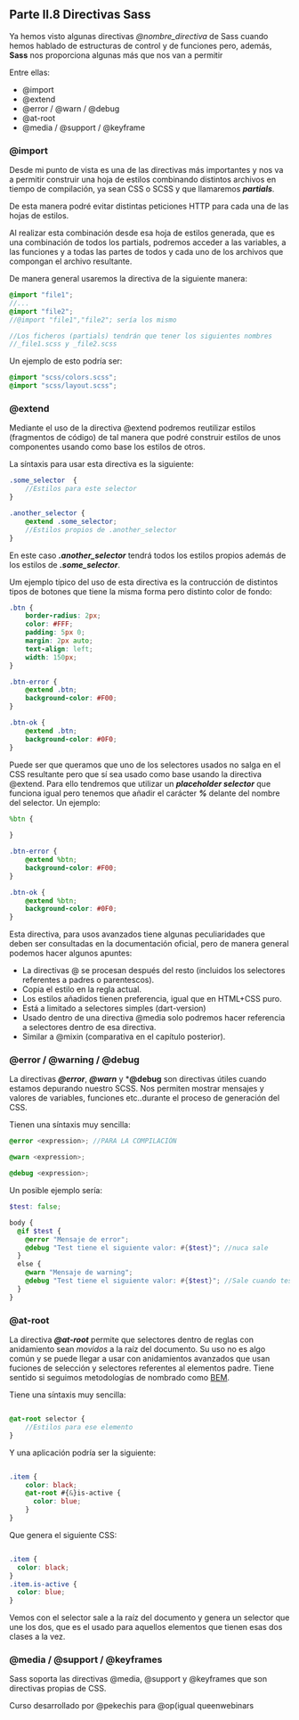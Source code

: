 ## Parte II.8 Directivas Sass

Ya hemos visto algunas directivas *@nombre_directiva* de Sass cuando hemos hablado de estructuras de control y de funciones pero, además, **Sass** nos proporciona algunas más que nos van a permitir 

Entre ellas:

* @import
* @extend
* @error / @warn / @debug
* @at-root
* @media / @support / @keyframe


### @import

Desde mi punto de vista es una de las directivas más importantes y nos va a permitir construir una hoja de estilos combinando distintos archivos en tiempo de compilación, ya sean CSS o SCSS y que llamaremos ***partials***.

De esta manera podré evitar distintas peticiones HTTP para cada una de las hojas de estilos.

Al realizar esta combinación desde esa hoja de estilos generada, que es una combinación de todos los partials, podremos acceder a las variables, a las funciones y a todas las partes de todos y cada uno de los archivos que compongan el archivo resultante.

De manera general usaremos la directiva de la siguiente manera:

```scss
@import "file1";
//...
@import "file2";
//@import "file1","file2"; sería los mismo

//Los ficheros (partials) tendrán que tener los siguientes nombres
//_file1.scss y _file2.scss

```

Un ejemplo de esto podría ser:

```scss
@import "scss/colors.scss";
@import "scss/layout.scss";
```


### @extend

Mediante el uso de la directiva @extend podremos reutilizar estilos (fragmentos de código) de tal manera que podré construir estilos de unos componentes usando como base los estilos de otros.

La síntaxis para usar esta directiva es la siguiente:

```scss
.some_selector  {
    //Estilos para este selector
}

.another_selector {
    @extend .some_selector;
    //Estilos propios de .another_selector
}
```

En este caso ***.another_selector*** tendrá todos los estilos propios además de los estilos de ***.some_selector***.

Um ejemplo típico del uso de esta directiva es la contrucción de distintos tipos de botones que tiene la misma forma pero distinto color de fondo:

```scss
.btn {
    border-radius: 2px;
    color: #FFF;
    padding: 5px 0;
    margin: 2px auto;
    text-align: left;
    width: 150px;
}

.btn-error {
    @extend .btn;  
    background-color: #F00;  
}

.btn-ok {
    @extend .btn;
    background-color: #0F0;
}
```
Puede ser que queramos que uno de los selectores usados no salga en el CSS resultante pero que sí sea usado como base usando la directiva @extend. Para ello tendremos que utilizar un  ***placeholder selector*** que funciona igual pero tenemos que añadir el carácter ***%*** delante del nombre del selector. Un ejemplo:

```scss
%btn {
    
}

.btn-error {
    @extend %btn;  
    background-color: #F00;  
}

.btn-ok {
    @extend %btn;
    background-color: #0F0;
}
```

Esta directiva, para usos avanzados tiene algunas peculiaridades que deben ser consultadas en la documentación oficial, pero de manera general podemos hacer algunos apuntes:

* La directivas @ se procesan después del resto (incluidos los selectores referentes a padres o parentescos).
* Copia el estilo en la regla actual.
* Los estilos añadidos tienen preferencia, igual que en HTML+CSS puro.
*  Está a limitado a selectores simples (dart-version)
*  Usado dentro de una directiva @media solo podremos hacer referencia a selectores dentro de esa directiva.
*  Similar a @mixin (comparativa en el capítulo posterior).

### @error / @warning / @debug

La directivas ***@error***, ***@warn*** y ***@debug** son directivas útiles cuando estamos depurando nuestro SCSS. Nos permiten mostrar mensajes y valores de variables, funciones etc..durante el proceso de generación del CSS.

Tienen una síntaxis muy sencilla:

```scss
@error <expression>; //PARA LA COMPILACIÓN

@warn <expression>;

@debug <expression>;
```

Un posible ejemplo sería:

```scss
$test: false;

body {
  @if $test {
    @error "Mensaje de error";
    @debug "Test tiene el siguiente valor: #{$test}"; //nuca sale
  }
  else {
    @warn "Mensaje de warning";
    @debug "Test tiene el siguiente valor: #{$test}"; //Sale cuando test es false
  }
}

```

### @at-root

La directiva ***@at-root*** permite que selectores dentro de reglas con anidamiento sean *movidos* a la raíz del documento. Su uso no es algo común y se puede llegar a usar con anidamientos avanzados que usan fuciones de selección y selectores referentes al elementos padre. Tiene sentido si seguimos metodologías de nombrado como [BEM](http://getbem.com/).

Tiene una síntaxis muy sencilla:

```scss

@at-root selector {
    //Estilos para ese elemento
}

```

Y una aplicación podría ser la siguiente:

```scss

.item {
    color: black;    
    @at-root #{&}is-active {
      color: blue;
    }
}

```

Que genera el siguiente CSS:

```css

.item {
  color: black;
}
.item.is-active {
  color: blue;
}

```

Vemos con el selector  sale a la raíz del documento y genera un selector que une los dos, que es el usado para aquellos elementos que tienen esas dos clases a la vez.

### @media / @support / @keyframes

Sass soporta las directivas @media, @support y @keyframes que son directivas propias de CSS.

Curso desarrollado por @pekechis para @op(igual queenwebinars
